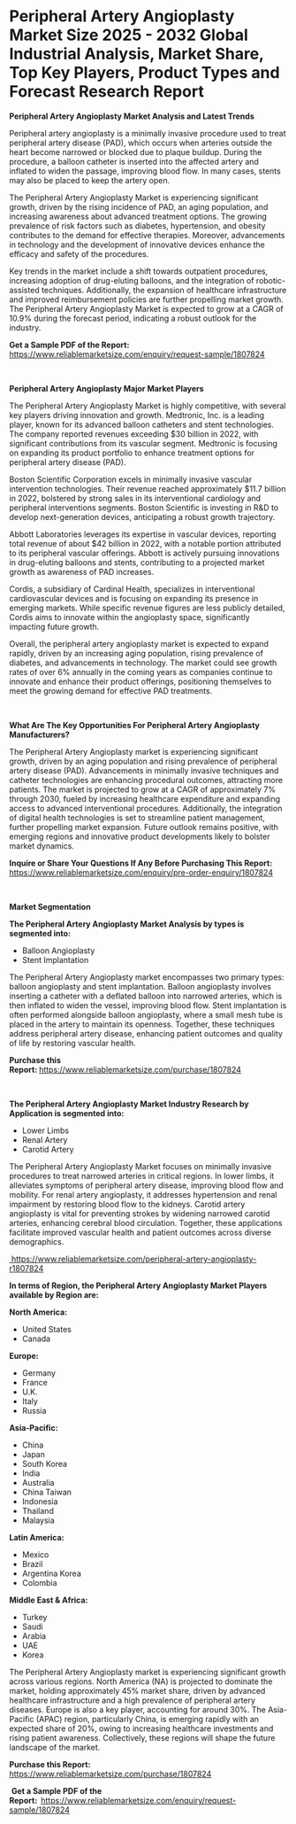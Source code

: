 <p><h1>Peripheral Artery Angioplasty Market Size 2025 - 2032 Global Industrial Analysis, Market Share, Top Key Players, Product Types and Forecast Research Report</h1></p><p><strong>Peripheral Artery Angioplasty Market Analysis and Latest Trends</strong></p>
<p><p>Peripheral artery angioplasty is a minimally invasive procedure used to treat peripheral artery disease (PAD), which occurs when arteries outside the heart become narrowed or blocked due to plaque buildup. During the procedure, a balloon catheter is inserted into the affected artery and inflated to widen the passage, improving blood flow. In many cases, stents may also be placed to keep the artery open.</p><p>The Peripheral Artery Angioplasty Market is experiencing significant growth, driven by the rising incidence of PAD, an aging population, and increasing awareness about advanced treatment options. The growing prevalence of risk factors such as diabetes, hypertension, and obesity contributes to the demand for effective therapies. Moreover, advancements in technology and the development of innovative devices enhance the efficacy and safety of the procedures.</p><p>Key trends in the market include a shift towards outpatient procedures, increasing adoption of drug-eluting balloons, and the integration of robotic-assisted techniques. Additionally, the expansion of healthcare infrastructure and improved reimbursement policies are further propelling market growth. The Peripheral Artery Angioplasty Market is expected to grow at a CAGR of 10.9% during the forecast period, indicating a robust outlook for the industry.</p></p>
<p><strong>Get a Sample PDF of the Report:&nbsp;</strong> <a href="https://www.reliablemarketsize.com/enquiry/request-sample/1807824?utm_campaign=2889&utm_medium=2&utm_source=Github&utm_content=ia&utm_term=13042025&utm_id=peripheral-artery-angioplasty">https://www.reliablemarketsize.com/enquiry/request-sample/1807824</a></p>
<p>&nbsp;</p>
<p><strong>Peripheral Artery Angioplasty Major Market Players</strong></p>
<p><p>The Peripheral Artery Angioplasty Market is highly competitive, with several key players driving innovation and growth. Medtronic, Inc. is a leading player, known for its advanced balloon catheters and stent technologies. The company reported revenues exceeding $30 billion in 2022, with significant contributions from its vascular segment. Medtronic is focusing on expanding its product portfolio to enhance treatment options for peripheral artery disease (PAD).</p><p>Boston Scientific Corporation excels in minimally invasive vascular intervention technologies. Their revenue reached approximately $11.7 billion in 2022, bolstered by strong sales in its interventional cardiology and peripheral interventions segments. Boston Scientific is investing in R&D to develop next-generation devices, anticipating a robust growth trajectory.</p><p>Abbott Laboratories leverages its expertise in vascular devices, reporting total revenue of about $42 billion in 2022, with a notable portion attributed to its peripheral vascular offerings. Abbott is actively pursuing innovations in drug-eluting balloons and stents, contributing to a projected market growth as awareness of PAD increases.</p><p>Cordis, a subsidiary of Cardinal Health, specializes in interventional cardiovascular devices and is focusing on expanding its presence in emerging markets. While specific revenue figures are less publicly detailed, Cordis aims to innovate within the angioplasty space, significantly impacting future growth.</p><p>Overall, the peripheral artery angioplasty market is expected to expand rapidly, driven by an increasing aging population, rising prevalence of diabetes, and advancements in technology. The market could see growth rates of over 6% annually in the coming years as companies continue to innovate and enhance their product offerings, positioning themselves to meet the growing demand for effective PAD treatments.</p></p>
<p>&nbsp;</p>
<p><strong>What Are The Key Opportunities For Peripheral Artery Angioplasty Manufacturers?</strong></p>
<p><p>The Peripheral Artery Angioplasty market is experiencing significant growth, driven by an aging population and rising prevalence of peripheral artery disease (PAD). Advancements in minimally invasive techniques and catheter technologies are enhancing procedural outcomes, attracting more patients. The market is projected to grow at a CAGR of approximately 7% through 2030, fueled by increasing healthcare expenditure and expanding access to advanced interventional procedures. Additionally, the integration of digital health technologies is set to streamline patient management, further propelling market expansion. Future outlook remains positive, with emerging regions and innovative product developments likely to bolster market dynamics.</p></p>
<p><strong>Inquire or Share Your Questions If Any Before Purchasing This Report:</strong> <a href="https://www.reliablemarketsize.com/enquiry/pre-order-enquiry/1807824?utm_campaign=2889&utm_medium=2&utm_source=Github&utm_content=ia&utm_term=13042025&utm_id=peripheral-artery-angioplasty">https://www.reliablemarketsize.com/enquiry/pre-order-enquiry/1807824</a></p>
<p>&nbsp;</p>
<p><strong>Market Segmentation</strong></p>
<p><strong>The Peripheral Artery Angioplasty Market Analysis by types is segmented into:</strong></p>
<p><ul><li>Balloon Angioplasty</li><li>Stent Implantation</li></ul></p>
<p><p>The Peripheral Artery Angioplasty market encompasses two primary types: balloon angioplasty and stent implantation. Balloon angioplasty involves inserting a catheter with a deflated balloon into narrowed arteries, which is then inflated to widen the vessel, improving blood flow. Stent implantation is often performed alongside balloon angioplasty, where a small mesh tube is placed in the artery to maintain its openness. Together, these techniques address peripheral artery disease, enhancing patient outcomes and quality of life by restoring vascular health.</p></p>
<p><strong>Purchase this Report:&nbsp;</strong><a href="https://www.reliablemarketsize.com/purchase/1807824?utm_campaign=2889&utm_medium=2&utm_source=Github&utm_content=ia&utm_term=13042025&utm_id=peripheral-artery-angioplasty">https://www.reliablemarketsize.com/purchase/1807824</a></p>
<p>&nbsp;</p>
<p><strong>The Peripheral Artery Angioplasty Market Industry Research by Application is segmented into:</strong></p>
<p><ul><li>Lower Limbs</li><li>Renal Artery</li><li>Carotid Artery</li></ul></p>
<p><p>The Peripheral Artery Angioplasty Market focuses on minimally invasive procedures to treat narrowed arteries in critical regions. In lower limbs, it alleviates symptoms of peripheral artery disease, improving blood flow and mobility. For renal artery angioplasty, it addresses hypertension and renal impairment by restoring blood flow to the kidneys. Carotid artery angioplasty is vital for preventing strokes by widening narrowed carotid arteries, enhancing cerebral blood circulation. Together, these applications facilitate improved vascular health and patient outcomes across diverse demographics.</p></p>
<p><a href="https://www.reliablemarketsize.com/peripheral-artery-angioplasty-r1807824?utm_campaign=2889&utm_medium=2&utm_source=Github&utm_content=ia&utm_term=13042025&utm_id=peripheral-artery-angioplasty">&nbsp;https://www.reliablemarketsize.com/peripheral-artery-angioplasty-r1807824</a></p>
<p><strong>In terms of Region, the Peripheral Artery Angioplasty Market Players available by Region are:</strong></p>
<p>
    <p> <strong> North America: </strong>
        <ul>
            <li>United States</li>
            <li>Canada</li>
        </ul>
        </p> 
    <p> <strong> Europe: </strong>
        <ul>
            <li>Germany</li>
            <li>France</li>
            <li>U.K.</li>
            <li>Italy</li>
            <li>Russia</li>
        </ul>
        </p> 
    <p> <strong> Asia-Pacific: </strong>
        <ul>
            <li>China</li>
            <li>Japan</li>
            <li>South Korea</li>
            <li>India</li>
            <li>Australia</li>
            <li>China Taiwan</li>
            <li>Indonesia</li>
            <li>Thailand</li>
            <li>Malaysia</li>
        </ul>
        </p> 
    <p> <strong> Latin America: </strong>
        <ul>
            <li>Mexico</li>
            <li>Brazil</li>
            <li>Argentina Korea</li>
            <li>Colombia</li>
        </ul>
        </p> 
    <p> <strong> Middle East & Africa: </strong>
        <ul>
            <li>Turkey</li>
            <li>Saudi</li>
            <li>Arabia</li>
            <li>UAE</li>
            <li>Korea</li>
        </ul>
    </p>
    </p>
<p><p>The Peripheral Artery Angioplasty market is experiencing significant growth across various regions. North America (NA) is projected to dominate the market, holding approximately 45% market share, driven by advanced healthcare infrastructure and a high prevalence of peripheral artery diseases. Europe is also a key player, accounting for around 30%. The Asia-Pacific (APAC) region, particularly China, is emerging rapidly with an expected share of 20%, owing to increasing healthcare investments and rising patient awareness. Collectively, these regions will shape the future landscape of the market.</p></p>
<p><strong>Purchase this Report: </strong><a href="https://www.reliablemarketsize.com/purchase/1807824?utm_campaign=2889&utm_medium=2&utm_source=Github&utm_content=ia&utm_term=13042025&utm_id=peripheral-artery-angioplasty">https://www.reliablemarketsize.com/purchase/1807824</a></p>
<p>&nbsp;<strong>Get a Sample PDF of the Report:&nbsp;&nbsp;</strong><a href="https://www.reliablemarketsize.com/enquiry/request-sample/1807824?utm_campaign=2889&utm_medium=2&utm_source=Github&utm_content=ia&utm_term=13042025&utm_id=peripheral-artery-angioplasty">https://www.reliablemarketsize.com/enquiry/request-sample/1807824</a></p>
<p><strong></strong></p>
<p><p></p><p></p><p></p></p>